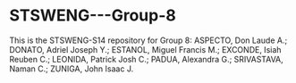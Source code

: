 # STSWENG---Group-8
This is the STSWENG-S14 repository for Group 8:
ASPECTO, Don Laude A.;
DONATO, Adriel Joseph Y.;
ESTANOL, Miguel Francis M.;
EXCONDE, Isiah Reuben C.;
LEONIDA, Patrick Josh C.;
PADUA, Alexandra G.;
SRIVASTAVA, Naman C.;
ZUNIGA, John Isaac J.
